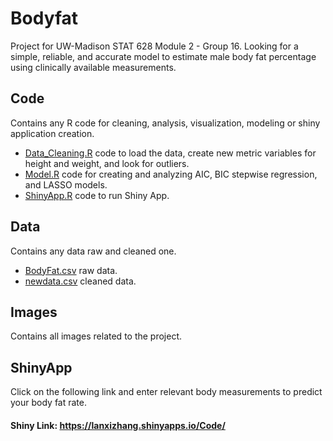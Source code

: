 # Bodyfat
Project for UW-Madison STAT 628 Module 2 - Group 16. Looking for a simple, reliable, and accurate model to estimate male body fat percentage using clinically available measurements.

## Code 
Contains any R code for cleaning, analysis, visualization, modeling or shiny application creation.
- [Data_Cleaning.R](Code/Data_Cleaning.Rmd) code to load the data, create new metric variables for height and weight, and look for outliers.
- [Model.R](Code/Model.Rmd) code for creating and analyzing AIC, BIC stepwise regression, and LASSO models.
- [ShinyApp.R](Code/ShinyApp.R) code to run Shiny App.

## Data 
Contains any data raw and cleaned one.
- [BodyFat.csv](Data/BodyFat.csv) raw data.
- [newdata.csv](Data/newdata.csv) cleaned data.

## Images 
Contains all images related to the project.


## ShinyApp
Click on the following link and enter relevant body measurements to predict your body fat rate.
#### Shiny Link: https://lanxizhang.shinyapps.io/Code/
